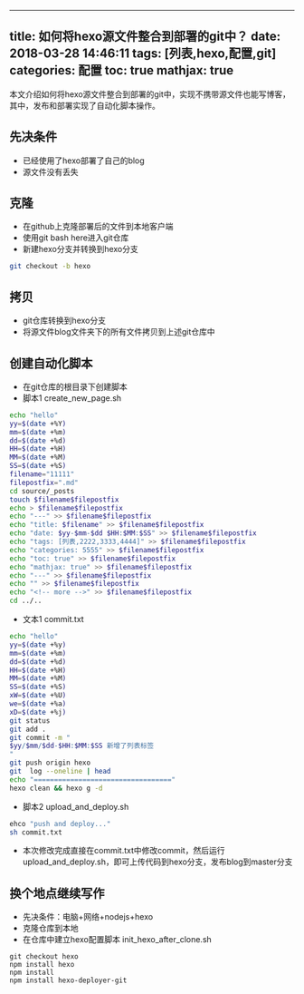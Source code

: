 
---
title: 如何将hexo源文件整合到部署的git中？
date: 2018-03-28 14:46:11
tags: [列表,hexo,配置,git]
categories: 配置
toc: true
mathjax: true
---

本文介绍如何将hexo源文件整合到部署的git中，实现不携带源文件也能写博客，其中，发布和部署实现了自动化脚本操作。

<!-- more -->

## 先决条件
- 已经使用了hexo部署了自己的blog
- 源文件没有丢失

## 克隆
- 在github上克隆部署后的文件到本地客户端
- 使用git bash here进入git仓库
- 新建hexo分支并转换到hexo分支
```bash
git checkout -b hexo
```

## 拷贝
- git仓库转换到hexo分支
- 将源文件blog文件夹下的所有文件拷贝到上述git仓库中

## 创建自动化脚本
- 在git仓库的根目录下创建脚本
- 脚本1 create_new_page.sh
```bash
echo "hello"
yy=$(date +%Y)
mm=$(date +%m)
dd=$(date +%d)
HH=$(date +%H)
MM=$(date +%M)
SS=$(date +%S)
filename="11111"
filepostfix=".md"
cd source/_posts
touch $filename$filepostfix
echo > $filename$filepostfix
echo "---" >> $filename$filepostfix
echo "title: $filename" >> $filename$filepostfix
echo "date: $yy-$mm-$dd $HH:$MM:$SS" >> $filename$filepostfix
echo "tags: [列表,2222,3333,4444]" >> $filename$filepostfix
echo "categories: 5555" >> $filename$filepostfix
echo "toc: true" >> $filename$filepostfix
echo "mathjax: true" >> $filename$filepostfix
echo "---" >> $filename$filepostfix
echo "" >> $filename$filepostfix
echo "<!-- more -->" >> $filename$filepostfix
cd ../..
```
- 文本1 commit.txt
```bash
echo "hello"
yy=$(date +%y)
mm=$(date +%m)
dd=$(date +%d)
HH=$(date +%H)
MM=$(date +%M)
SS=$(date +%S)
xW=$(date +%U)
we=$(date +%a)
xD=$(date +%j)
git status
git add .
git commit -m "
$yy/$mm/$dd-$HH:$MM:$SS 新增了列表标签
"
git push origin hexo
git  log --oneline | head
echo "=================================="
hexo clean && hexo g -d
```
- 脚本2 upload_and_deploy.sh
```bash
ehco "push and deploy..."
sh commit.txt
```
- 本次修改完成直接在commit.txt中修改commit，然后运行upload_and_deploy.sh，即可上传代码到hexo分支，发布blog到master分支

## 换个地点继续写作
- 先决条件：电脑+网络+nodejs+hexo
- 克隆仓库到本地
- 在仓库中建立hexo配置脚本 init_hexo_after_clone.sh
```
git checkout hexo
npm install hexo
npm install
npm install hexo-deployer-git
```
